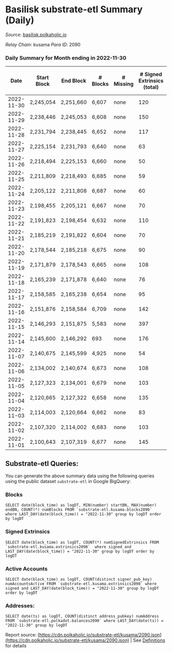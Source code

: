 # Basilisk substrate-etl Summary (Daily)

_Source_: [basilisk.polkaholic.io](https://basilisk.polkaholic.io)

*Relay Chain*: kusama
*Para ID*: 2090



### Daily Summary for Month ending in 2022-11-30


| Date | Start Block | End Block | # Blocks | # Missing | # Signed Extrinsics (total) | # Active Accounts | # Addresses with Balances | # Events | # Transfers | # XCM Transfers In | # XCM Transfers Out |
| ---- | ----------- | --------- | -------- | --------- | --------------------------- | ----------------- | ------------------------- | -------- | ----------- | ------------------ | ------------------- |
| 2022-11-30 | 2,245,054 | 2,251,660 | 6,607 | none  | 120 | 38 | 16,833 | 21,438 | 174 ($10,956.55) | 19 ($2,773.54) | 28 ($4,852.32) |
| 2022-11-29 | 2,238,446 | 2,245,053 | 6,608 | none  | 150 | 35 |  | 21,418 | 122 ($5,538.39) | 16 ($1,255.83) | 13 ($2,351.44) |
| 2022-11-28 | 2,231,794 | 2,238,445 | 6,652 | none  | 117 | 37 | 16,828 | 21,361 | 121 ($12,662.18) | 20 ($2,222.23) | 19 ($5,582.84) |
| 2022-11-27 | 2,225,154 | 2,231,793 | 6,640 | none  | 63 | 30 | 16,824 | 20,616 | 50 ($2,245.24) | 10 ($1,191.37) | 8 ($570.11) |
| 2022-11-26 | 2,218,494 | 2,225,153 | 6,660 | none  | 50 | 27 |  | 20,568 | 41 ($1,520.15) | 9 ($433.71) | 7 ($920.28) |
| 2022-11-25 | 2,211,809 | 2,218,493 | 6,685 | none  | 59 | 24 | 16,820 | 20,820 | 71 ($5,913.38) | 14 ($1,438.17) | 7 ($620.57) |
| 2022-11-24 | 2,205,122 | 2,211,808 | 6,687 | none  | 60 | 27 | 16,819 | 20,767 | 59 ($4,160.85) | 6 ($545.83) | 10 ($1,258.25) |
| 2022-11-23 | 2,198,455 | 2,205,121 | 6,667 | none  | 70 | 46 |  | 20,753 | 61 ($1,606.43) | 8 ($264.90) | 13 ($974.59) |
| 2022-11-22 | 2,191,823 | 2,198,454 | 6,632 | none  | 110 | 34 |  | 21,187 | 118 ($5,812.13) | 15 ($1,614.55) | 29 ($3,213.26) |
| 2022-11-21 | 2,185,219 | 2,191,822 | 6,604 | none  | 70 | 29 | 16,816 | 20,862 | 108 ($3,530.39) | 24 ($1,956.77) | 16 ($5,849.40) |
| 2022-11-20 | 2,178,544 | 2,185,218 | 6,675 | none  | 90 | 39 | 16,814 | 21,124 | 96 ($4,214.34) | 19 ($1,173.37) | 20 ($3,599.57) |
| 2022-11-19 | 2,171,879 | 2,178,543 | 6,665 | none  | 108 | 38 |  | 21,257 | 124 ($9,236.79) | 18 ($3,363.16) | 21 ($6,543.07) |
| 2022-11-18 | 2,165,239 | 2,171,878 | 6,640 | none  | 76 | 32 | 16,812 | 20,883 | 97 ($6,411.93) | 17 ($1,882.60) | 7 ($1,125.76) |
| 2022-11-17 | 2,158,585 | 2,165,238 | 6,654 | none  | 95 | 23 | 16,812 | 21,101 | 68 ($1,671.15) | 8 ($1,765.31) | 11 ($2,050.03) |
| 2022-11-16 | 2,151,876 | 2,158,584 | 6,709 | none  | 142 | 55 |  | 21,957 | 150 ($7,046.54) | 31 ($1,752.42) | 36 ($6,212.32) |
| 2022-11-15 | 2,146,293 | 2,151,875 | 5,583 | none  | 397 | 51 | 16,808 | 19,746 | 84 ($9,638.64) | 14 ($3,421.73) | 14 ($7,151.64) |
| 2022-11-14 | 2,145,600 | 2,146,292 | 693 | none  | 176 | 95 |  | 3,539 | 63 ($9,906.45) | 5 ($71.87) | 15 ($1,686.04) |
| 2022-11-07 | 2,140,675 | 2,145,599 | 4,925 | none  | 54 | 18 | 16,794 | 15,298 | 40 ($1,263.26) | 21 ($1,113.91) | 11 ($779.22) |
| 2022-11-06 | 2,134,002 | 2,140,674 | 6,673 | none  | 108 | 45 |  | 21,115 | 113 ($7,332.03) | 21 ($2,731.62) | 8 ($1,516.47) |
| 2022-11-05 | 2,127,323 | 2,134,001 | 6,679 | none  | 103 | 46 |  | 21,064 | 110 ($6,277.87) | 16 ($6,651.31) | 13 ($6,683.87) |
| 2022-11-04 | 2,120,665 | 2,127,322 | 6,658 | none  | 135 | 39 | 16,787 | 21,122 | 128 ($4,354.76) | 17 ($2,061.06) | 8 ($520.50) |
| 2022-11-03 | 2,114,003 | 2,120,664 | 6,662 | none  | 83 | 34 |  | 20,718 | 67 ($1,143.32) | 15 ($582.82) | 10 ($322.80) |
| 2022-11-02 | 2,107,320 | 2,114,002 | 6,683 | none  | 103 | 37 | 16,776 | 21,107 | 92 ($3,170.01) | 24 ($1,784.11) | 17 ($903.29) |
| 2022-11-01 | 2,100,643 | 2,107,319 | 6,677 | none  | 145 | 42 |  | 21,277 | 92 ($5,334.37) | 17 ($6,125.33) | 7 ($673.67) |

## Substrate-etl Queries:
You can generate the above summary data using the following queries using the public dataset `substrate-etl` in Google BigQuery:


### Blocks
```
SELECT date(block_time) as logDT, MIN(number) startBN, MAX(number) endBN, COUNT(*) numBlocks FROM `substrate-etl.kusama.blocks2090`  where LAST_DAY(date(block_time)) = "2022-11-30" group by logDT order by logDT
```


### Signed Extrinsics
```
SELECT date(block_time) as logDT, COUNT(*) numSignedExtrinsics FROM `substrate-etl.kusama.extrinsics2090`  where signed and LAST_DAY(date(block_time)) = "2022-11-30" group by logDT order by logDT
```


### Active Accounts
```
SELECT date(block_time) as logDT, COUNT(distinct signer_pub_key) numAccountsActive FROM `substrate-etl.kusama.extrinsics2090` where signed and LAST_DAY(date(block_time)) = "2022-11-30" group by logDT order by logDT
```


### Addresses:
```
SELECT date(ts) as logDT, COUNT(distinct address_pubkey) numAddress FROM `substrate-etl.polkadot.balances2090` where LAST_DAY(date(ts)) = "2022-11-30" group by logDT
```



Report source: [https://cdn.polkaholic.io/substrate-etl/kusama/2090.json](https://cdn.polkaholic.io/substrate-etl/kusama/2090.json) | See [Definitions](/DEFINITIONS.md) for details
